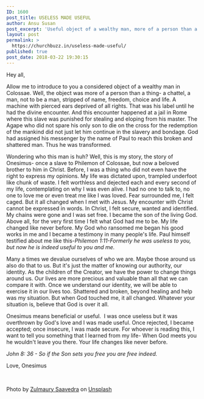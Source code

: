 ```yaml
---
ID: 1600
post_title: USELESS MADE USEFUL
author: Ansu Susan
post_excerpt: 'Useful object of a wealthy man, more of a person than a thing- a chattel, a man, not to be a man, stripped of name, freedom, choice and life. '
layout: post
permalink: >
  https://churchbuzz.in/useless-made-useful/
published: true
post_date: 2018-03-22 19:30:15
---
```

Hey all,

Allow me to introduce to you a considered object of a wealthy man in Colossae. Well, the object was more of a person than a thing- a chattel, a man, not to be a man, stripped of name, freedom, choice and life. A machine with pierced ears deprived of all rights. That was his label until he had the divine encounter. And this encounter happened at a jail in Rome where this slave was punished for stealing and eloping from his master. The Agape who did not spare his only son to die on the cross for the redemption of the mankind did not just let him continue in the slavery and bondage. God had assigned his messenger by the name of Paul to reach this broken and shattered man. Thus he was transformed.

Wondering who this man is huh? Well, this is my story, the story of Onesimus- once a slave to Philemon of Colossae, but now a beloved brother to him in Christ. Before, I was a thing who did not even have the right to express my opinions. My life was dictated upon, trampled underfoot like chunk of waste. I felt worthless and dejected each and every second of my life, contemplating on why I was even alive. I had no one to talk to, no one to love me or even treat me like I was loved. Fear surrounded me, I felt caged. But it all changed when I met with Jesus. My encounter with Christ cannot be expressed in words. In Christ, I felt secure, wanted and identified. My chains were gone and I was set free. I became the son of the living God. Above all, for the very first time I felt what God had me to be. My life changed like never before. My God who ransomed me began his good works in me and I became a testimony in many people's life. Paul himself testified about me like this-<i>Philemon 1:11-Formerly he was useless to you, but now he is indeed useful to you and me.</i>

Many a times we devalue ourselves of who we are. Maybe those around us also do that to us. But it's just the matter of knowing our authority, our identity. As the children of the Creator, we have the power to change things around us. Our lives are more precious and valuable than all that we can compare it with. Once we understand our identity, we will be able to exercise it in our lives too. Shattered and broken, beyond healing and help was my situation. But when God touched me, it all changed. Whatever your situation is, believe that God is over it all.

Onesimus means beneficial or useful.  I was once useless but it was overthrown by God's love and I was made useful. Once rejected, I became accepted; once insecure, I was made secure. For whoever is reading this, I want to tell you something that I learned from my life- When God meets you he wouldn't leave you there. Your life changes like never before.

<i>John 8: 36 - So if the Son sets you free you are free indeed.</i>

Love,
Onesimus

&nbsp;

Photo by <a href="https://unsplash.com/photos/zh0J32MrJfA?utm_source=unsplash&amp;utm_medium=referral&amp;utm_content=creditCopyText">Zulmaury Saavedra</a> on <a href="https://unsplash.com/search/photos/chain?utm_source=unsplash&amp;utm_medium=referral&amp;utm_content=creditCopyText">Unsplash</a>